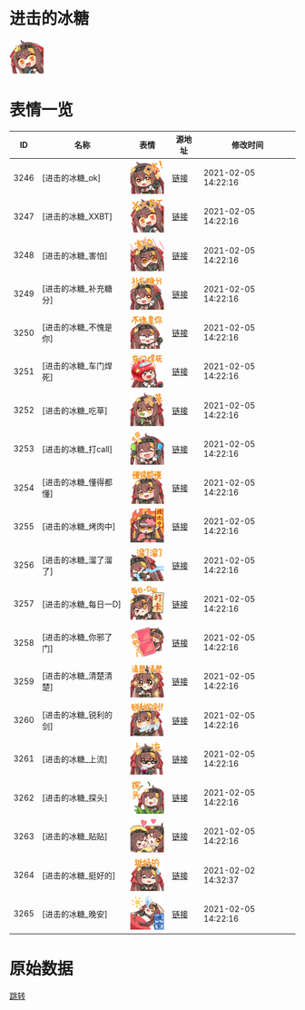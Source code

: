 # 进击的冰糖

<img src="./cover.png" height="60" alt="cover" />

# 表情一览

|ID|名称|表情|源地址|修改时间|
|----|----|----|----|----|
|3246|[进击的冰糖_ok]|<img src="./pic/003246_%5B进击的冰糖_ok%5D.png" height="60" alt="ok"/>|[链接](http://i0.hdslb.com/bfs/emote/51f9fa5f06f372fe9ad38af9f3f27a7b50fdc41c.png)|2021-02-05 14:22:16|
|3247|[进击的冰糖_XXBT]|<img src="./pic/003247_%5B进击的冰糖_XXBT%5D.png" height="60" alt="XXBT"/>|[链接](http://i0.hdslb.com/bfs/emote/33ac77d584247ac4de7a81fddfd19cfefb175920.png)|2021-02-05 14:22:16|
|3248|[进击的冰糖_害怕]|<img src="./pic/003248_%5B进击的冰糖_害怕%5D.png" height="60" alt="害怕"/>|[链接](http://i0.hdslb.com/bfs/emote/6757644d9d4c315e07b280d833434abe1391e367.png)|2021-02-05 14:22:16|
|3249|[进击的冰糖_补充糖分]|<img src="./pic/003249_%5B进击的冰糖_补充糖分%5D.png" height="60" alt="补充糖分"/>|[链接](http://i0.hdslb.com/bfs/emote/733b47e0bb5b3eb71cd1cb14ed707006b0bce99f.png)|2021-02-05 14:22:16|
|3250|[进击的冰糖_不愧是你]|<img src="./pic/003250_%5B进击的冰糖_不愧是你%5D.png" height="60" alt="不愧是你"/>|[链接](http://i0.hdslb.com/bfs/emote/02f2c3b085ddf26f4e23ae656349c46215779a13.png)|2021-02-05 14:22:16|
|3251|[进击的冰糖_车门焊死]|<img src="./pic/003251_%5B进击的冰糖_车门焊死%5D.png" height="60" alt="车门焊死"/>|[链接](http://i0.hdslb.com/bfs/emote/8587f8e649a51e5041ade26225d9cf7a7c036df5.png)|2021-02-05 14:22:16|
|3252|[进击的冰糖_吃草]|<img src="./pic/003252_%5B进击的冰糖_吃草%5D.png" height="60" alt="吃草"/>|[链接](http://i0.hdslb.com/bfs/emote/31f81ed4b8a576726b9378d7a8fd34b57b5d0744.png)|2021-02-05 14:22:16|
|3253|[进击的冰糖_打call]|<img src="./pic/003253_%5B进击的冰糖_打call%5D.png" height="60" alt="打call"/>|[链接](http://i0.hdslb.com/bfs/emote/26bfeb2fa1b4efdcff43bd50ed252eef2a27fd57.png)|2021-02-05 14:22:16|
|3254|[进击的冰糖_懂得都懂]|<img src="./pic/003254_%5B进击的冰糖_懂得都懂%5D.png" height="60" alt="懂得都懂"/>|[链接](http://i0.hdslb.com/bfs/emote/061171f613fb7b4b9aabb19a75689fb4ba17e0c0.png)|2021-02-05 14:22:16|
|3255|[进击的冰糖_烤肉中]|<img src="./pic/003255_%5B进击的冰糖_烤肉中%5D.png" height="60" alt="烤肉中"/>|[链接](http://i0.hdslb.com/bfs/emote/2f669b25cca226532edfc4abde7303a99cd2ec32.png)|2021-02-05 14:22:16|
|3256|[进击的冰糖_溜了溜了]|<img src="./pic/003256_%5B进击的冰糖_溜了溜了%5D.png" height="60" alt="溜了溜了"/>|[链接](http://i0.hdslb.com/bfs/emote/4aad3ead179f7451461b8f0f13c1beb5f8a355bc.png)|2021-02-05 14:22:16|
|3257|[进击的冰糖_每日一D]|<img src="./pic/003257_%5B进击的冰糖_每日一D%5D.png" height="60" alt="每日一D"/>|[链接](http://i0.hdslb.com/bfs/emote/3a72c2210443cba497a83d66ee075e2d8d6c72cd.png)|2021-02-05 14:22:16|
|3258|[进击的冰糖_你邪了门]|<img src="./pic/003258_%5B进击的冰糖_你邪了门%5D.png" height="60" alt="你邪了门"/>|[链接](http://i0.hdslb.com/bfs/emote/f4e13c2897ea0a33b6aa7b7147d9874d7d08e156.png)|2021-02-05 14:22:16|
|3259|[进击的冰糖_清楚清楚]|<img src="./pic/003259_%5B进击的冰糖_清楚清楚%5D.png" height="60" alt="清楚清楚"/>|[链接](http://i0.hdslb.com/bfs/emote/9e41c8f8ee29fb0b641fb60bbc76d3e9602c3f4b.png)|2021-02-05 14:22:16|
|3260|[进击的冰糖_锐利的剑]|<img src="./pic/003260_%5B进击的冰糖_锐利的剑%5D.png" height="60" alt="锐利的剑"/>|[链接](http://i0.hdslb.com/bfs/emote/e4d71a4ce2c433c63a02eef8cc438874dd24850c.png)|2021-02-05 14:22:16|
|3261|[进击的冰糖_上流]|<img src="./pic/003261_%5B进击的冰糖_上流%5D.png" height="60" alt="上流"/>|[链接](http://i0.hdslb.com/bfs/emote/69c06e6b525bb6deadf6927aacca02a1c78def25.png)|2021-02-05 14:22:16|
|3262|[进击的冰糖_探头]|<img src="./pic/003262_%5B进击的冰糖_探头%5D.png" height="60" alt="探头"/>|[链接](http://i0.hdslb.com/bfs/emote/ae834e6efdd568f7e30aec059a8646b75438d896.png)|2021-02-05 14:22:16|
|3263|[进击的冰糖_贴贴]|<img src="./pic/003263_%5B进击的冰糖_贴贴%5D.png" height="60" alt="贴贴"/>|[链接](http://i0.hdslb.com/bfs/emote/820840dae0f0e3245813a56038268847ed8e4b60.png)|2021-02-05 14:22:16|
|3264|[进击的冰糖_挺好的]|<img src="./pic/003264_%5B进击的冰糖_挺好的%5D.png" height="60" alt="挺好的"/>|[链接](http://i0.hdslb.com/bfs/emote/b154d06806a0267f54b41291c48fc1c79d41a933.png)|2021-02-02 14:32:37|
|3265|[进击的冰糖_晚安]|<img src="./pic/003265_%5B进击的冰糖_晚安%5D.png" height="60" alt="晚安"/>|[链接](http://i0.hdslb.com/bfs/emote/f9da83bba7665d1566cbf3bd67347c84f4f6d31d.png)|2021-02-05 14:22:16|

# 原始数据

[跳转](./raw.json)

